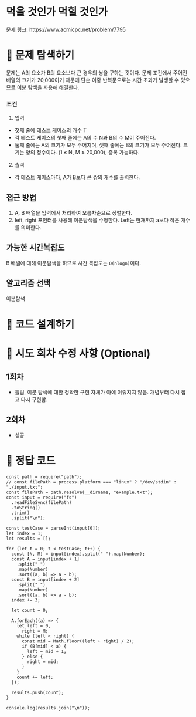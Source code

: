 # 먹을 것인가 먹힐 것인가

문제 링크: https://www.acmicpc.net/problem/7795

# 📌 문제 탐색하기

문제는 A의 요소가 B의 요소보다 큰 경우의 쌍을 구하는 것이다.
문제 조건에서 주어진 배열의 크기가 20,000이기 때문에 단순 이중 반복문으로는 시간 초과가 발생할 수 있으므로 이분 탐색을 사용해 해결한다.

### 조건

1. 입력

- 첫째 줄에 테스트 케이스의 개수 T
- 각 테스트 케이스의 첫째 줄에는 A의 수 N과 B의 수 M이 주어진다.
- 둘째 줄에는 A의 크기가 모두 주어지며, 셋째 줄에는 B의 크기가 모두 주어진다. 크기는 양의 정수이다. (1 ≤ N, M ≤ 20,000), 중복 가능하다.

2. 출력

- 각 테스트 케이스마다, A가 B보다 큰 쌍의 개수를 출력한다.

## 접근 방법

1. A, B 배열을 입력에서 처리하여 오름차순으로 정렬한다.
2. left, right 포인터를 사용해 이분탐색을 수행한다. Left는 현재까지 a보다 작은 개수를 의미한다.

## 가능한 시간복잡도

B 배열에 대해 이분탐색을 하므로 시간 복잡도는 `O(nlogn)`이다.

## 알고리즘 선택

이분탐색

# 📌 코드 설계하기

# 📌 시도 회차 수정 사항 (Optional)

## 1회차

- 틀림, 이분 탐색에 대한 정확한 구현 자체가 아예 이뤄지지 않음. 개념부터 다시 잡고 다시 구현함.

## 2회차

- 성공

# 📌 정답 코드
```
const path = require("path");
// const filePath = process.platform === "linux" ? "/dev/stdin" : "./input.txt";
const filePath = path.resolve(__dirname, "example.txt");
const input = require("fs")
  .readFileSync(filePath)
  .toString()
  .trim()
  .split("\n");

const testCase = parseInt(input[0]);
let index = 1;
let results = [];

for (let t = 0; t < testCase; t++) {
  const [N, M] = input[index].split(" ").map(Number);
  const A = input[index + 1]
    .split(" ")
    .map(Number)
    .sort((a, b) => a - b);
  const B = input[index + 2]
    .split(" ")
    .map(Number)
    .sort((a, b) => a - b);
  index += 3;

  let count = 0;

  A.forEach((a) => {
    let left = 0,
      right = M;
    while (left < right) {
      const mid = Math.floor((left + right) / 2);
      if (B[mid] < a) {
        left = mid + 1;
      } else {
        right = mid;
      }
    }
    count += left;
  });

  results.push(count);
}

console.log(results.join("\n"));
```
